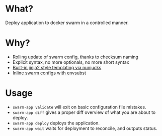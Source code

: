# What?
Deploy application to docker swarm in a controlled manner.

# Why?

- Rolling update of swarm config, thanks to checksum naming
- Explicit syntax, no more optionals, no more short syntax
- [Built-in jinja2 style templating via nunjucks](./examples/swarm-app.yml?plain=1#L13)
- [Inline swarm configs with envsubst](./examples/swarm-app.yml?plain=1#L34)

# Usage
- `swarm-app validate` will exit on basic configuration file mistakes.
- `swarm-app diff` gives a proper diff overview of what you are about to deploy.
- `swarm-app deploy` deploys the application.
- `swarm-app wait` waits for deployment to reconcile, and outputs status.

